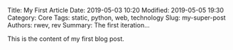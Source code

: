 Title: My First Article
Date: 2019-05-03 10:20
Modified: 2019-05-05 19:30
Category: Core
Tags: static, python, web, technology
Slug: my-super-post
Authors: rwev, rev
Summary: The first iteration...

This is the content of my first blog post.

